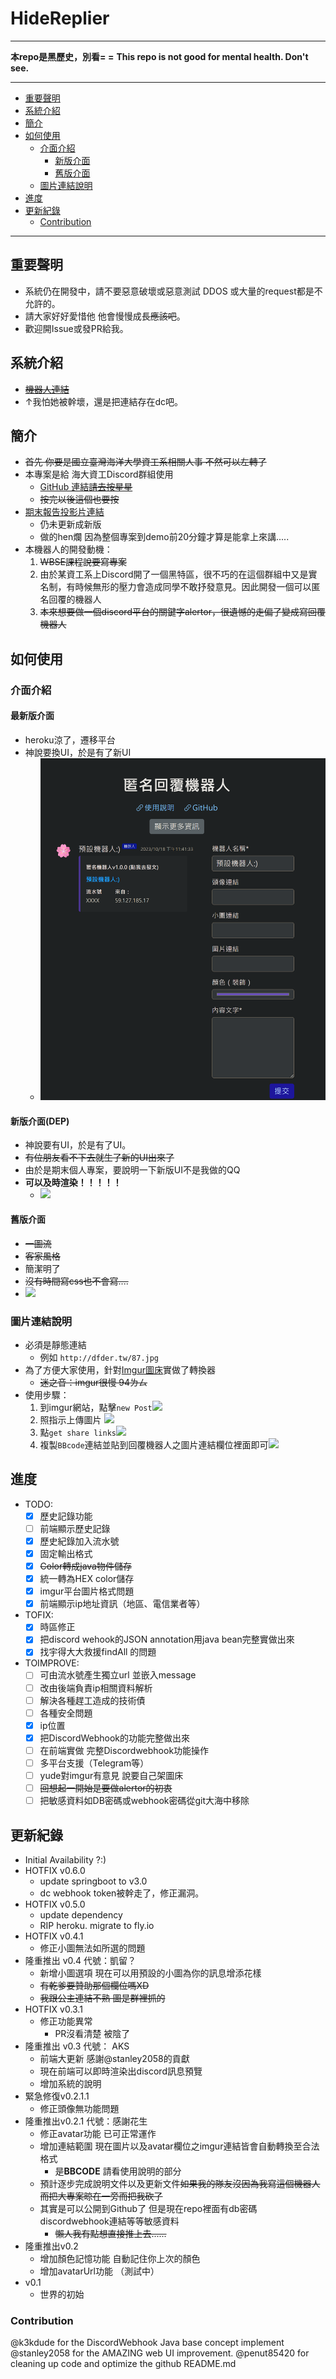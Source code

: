 # HideReplier

-----------------
**本repo是黑歷史，別看= =**
**This repo is not good for mental health. Don't see.**

-----------------


<!-- To be compatible with GitHub, you should maintain a table of content by yourself. Recommend to use markdown extension in vscode. -->
+ [重要聲明](#重要聲明)
+ [系統介紹](#系統介紹)
+ [簡介](#簡介)
+ [如何使用](#如何使用)
  + [介面介紹](#介面介紹)
    + [新版介面](#新版介面)
    + [舊版介面](#舊版介面)
  + [圖片連結說明](#圖片連結說明)
+ [進度](#進度)
+ [更新紀錄](#更新紀錄)
  + [Contribution](#contribution)

---

## 重要聲明
- 系統仍在開發中，請不要惡意破壞或惡意測試 DDOS 或大量的request都是不允許的。
- 請大家好好愛惜他 他會慢慢成長~~應該吧~~。
- 歡迎開Issue或發PR給我。

## 系統介紹
- ~~[機器人連結](https://hidedbot.herokuapp.com/)~~
- ↑我怕她被幹壞，還是把連結存在dc吧。

## 簡介
- ~~首先 你要是國立臺灣海洋大學資工系相關人事 不然可以左轉了~~
- 本專案是給 海大資工Discord群組使用
    - [GitHub 連結~~請去按星星~~](https://github.com/DF-wu/NTOUCS_DiscordInvitationPage)
    - ~~按完以後這個也要按~~
- [期末報告投影片連結](https://docs.google.com/presentation/d/1bW8c_qMBIMk7MU57SnitGGbVtT4q9azKrPZhveccIRA/edit)
    - 仍未更新成新版
    - 做的hen爛 因為整個專案到demo前20分鐘才算是能拿上來講.....
- 本機器人的開發動機：
    1. ~~WBSE課程說要寫專案~~
    2. 由於某資工系上Discord開了一個黑特區，很不巧的在這個群組中又是實名制，有時候無形的壓力會造成同學不敢抒發意見。因此開發一個可以匿名回覆的機器人
    3. ~~本來想要做一個discord平台的關鍵字alertor，很遺憾的走偏了變成寫回覆機器人~~

## 如何使用

### 介面介紹


#### 最新版介面
+ heroku涼了，遷移平台
+ 神說要換UI，於是有了新UI
    + ![UI](img/image.png)

#### 新版介面(DEP)
- 神說要有UI，於是有了UI。
- ~~有位朋友看不下去就生了新的UI出來了~~
- 由於是期末個人專案，要說明一下新版UI不是我做的QQ
- **可以及時渲染！！！！！**
    - ![](https://i.imgur.com/q0gZLma.png)

#### 舊版介面
- ~~一圖流~~
- ~~客家風格~~
- 簡潔明了
- ~~沒有時間寫css也不會寫....~~
- ![](https://i.imgur.com/JPOJWJM.jpg)

### 圖片連結說明
- 必須是靜態連結
    - 例如 `http://dfder.tw/87.jpg`
- 為了方便大家使用，針對[Imgur圖床](https://imgur.com)實做了轉換器
    - ~~迷之音：imgur很慢 94ㄌㄙ~~
- 使用步驟：
    1. 到imgur網站，點擊`new Post`![](https://i.imgur.com/rWKAPmW.jpg)
    2. 照指示上傳圖片 ![](https://i.imgur.com/SF1xZF5.png)
    3. 點`get share links`![](https://i.imgur.com/JQvCU3w.png)
    4. 複製`BBcode`連結並貼到回覆機器人之圖片連結欄位裡面即可![](https://i.imgur.com/FTNzuEt.png )

## 進度
- TODO:
    - [x] 歷史記錄功能
    - [ ] 前端顯示歷史記錄
    - [x] 歷史紀錄加入流水號
    - [x] 固定輸出格式
    - [x] ~~Color轉成java物件儲存~~
    - [x] 統一轉為HEX color儲存
    - [x] imgur平台圖片格式問題
    - [x] 前端顯示ip地址資訊（地區、電信業者等）
- TOFIX:
    - [x] 時區修正
    - [x] 把discord wehook的JSON annotation用java bean完整實做出來
    - [x] 找宇得大大救援findAll 的問題
- TOIMPROVE:
    - [ ] 可由流水號產生獨立url 並嵌入message
    - [ ] 改由後端負責ip相關資料解析
    - [ ] 解決各種趕工造成的技術債
    - [ ] 各種安全問題
    - [x] ip位置
    - [x] 把DiscordWebhook的功能完整做出來
    - [ ] 在前端實做 完整Discordwebhook功能操作
    - [ ] 多平台支援（Telegram等）
    - [ ] yude對imgur有意見 說要自己架圖床
    - [ ] ~~回想起一開始是要做alertor的初衷~~
    - [ ] 把敏感資料如DB密碼或webhook密碼從git大海中移除
 
## 更新紀錄
- Initial Availability ?:)
- HOTFIX v0.6.0
  - update springboot to v3.0
  - dc webhook token被幹走了，修正漏洞。
- HOTFIX v0.5.0
  - update dependency
  - RIP heroku. migrate to fly.io
- HOTFIX v0.4.1
    - 修正小圖無法如所選的問題
- 隆重推出 v0.4  代號：凱留？
    - 新增小圖選項 現在可以用預設的小圖為你的訊息增添花樣
    - ~~有乾爹要贊助那個欄位嗎XD~~
    - ~~我跟公主連結不熟 圖是群裡抓的~~
- HOTFIX v0.3.1
    - 修正功能異常
        - PR沒看清楚 被陰了
- 隆重推出 v0.3 代號： AKS
    - 前端大更新 感謝@stanley2058的貢獻
    - 現在前端可以即時渲染出discord訊息預覽
    - 增加系統的說明
- 緊急修復v0.2.1.1
    - 修正頭像無功能問題
- 隆重推出v0.2.1 代號：感謝花生
    - 修正avatar功能 已可正常運作
    - 增加連結範圍 現在圖片以及avatar欄位之imgur連結皆會自動轉換至合法格式
        - 是**BBCODE** 請看使用說明的部分
    - 預計逐步完成說明文件以及更新文件~~如果我的隊友沒因為我寫這個機器人而把大專案晾在一旁而把我砍了~~
    - 其實是可以公開到Github了 但是現在repo裡面有db密碼 discordwebhook連結等等敏感資料
        - ~~懶人我有點想直接推上去......~~
- 隆重推出v0.2
    - 增加顏色記憶功能 自動記住你上次的顏色
    - 增加avatarUrl功能 （測試中）
- v0.1
    - 世界的初始

### Contribution
@k3kdude for the DiscordWebhook Java base concept implement
@stanley2058 for the AMAZING web UI improvement.
@penut85420 for cleaning up code and optimize the github README.md 